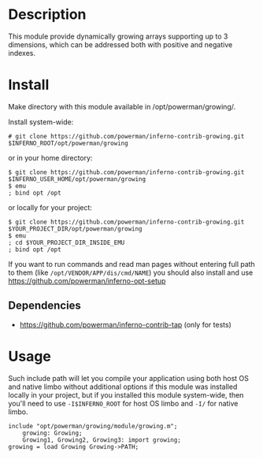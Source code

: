 # Description

This module provide dynamically growing arrays supporting up to 3
dimensions, which can be addressed both with positive and negative
indexes.


# Install

Make directory with this module available in /opt/powerman/growing/.

Install system-wide:

```
# git clone https://github.com/powerman/inferno-contrib-growing.git $INFERNO_ROOT/opt/powerman/growing
```

or in your home directory:

```
$ git clone https://github.com/powerman/inferno-contrib-growing.git $INFERNO_USER_HOME/opt/powerman/growing
$ emu
; bind opt /opt
```

or locally for your project:

```
$ git clone https://github.com/powerman/inferno-contrib-growing.git $YOUR_PROJECT_DIR/opt/powerman/growing
$ emu
; cd $YOUR_PROJECT_DIR_INSIDE_EMU
; bind opt /opt
```

If you want to run commands and read man pages without entering full path
to them (like `/opt/VENDOR/APP/dis/cmd/NAME`) you should also install and
use https://github.com/powerman/inferno-opt-setup 

## Dependencies

* https://github.com/powerman/inferno-contrib-tap (only for tests)


# Usage

Such include path will let you compile your application using both host OS
and native limbo without additional options if this module was installed
locally in your project, but if you installed this module system-wide,
then you'll need to use `-I$INFERNO_ROOT` for host OS limbo and `-I/` for
native limbo.

```
include "opt/powerman/growing/module/growing.m";
	growing: Growing;
	Growing1, Growing2, Growing3: import growing;
growing = load Growing Growing->PATH;
```

